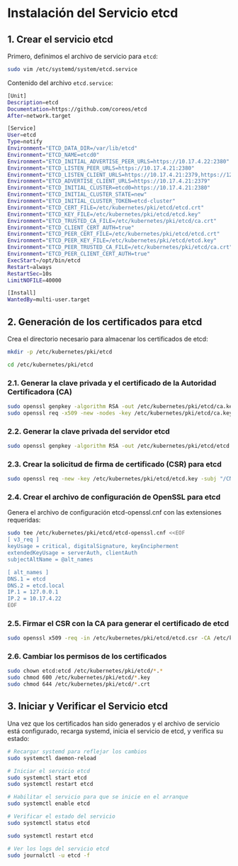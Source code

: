 # Instalación del Servicio etcd

## 1. Crear el servicio etcd

Primero, definimos el archivo de servicio para `etcd`:

```bash
sudo vim /etc/systemd/system/etcd.service
```

Contenido del archivo `etcd.service`:

```bash
[Unit]
Description=etcd
Documentation=https://github.com/coreos/etcd
After=network.target

[Service]
User=etcd
Type=notify
Environment="ETCD_DATA_DIR=/var/lib/etcd"
Environment="ETCD_NAME=etcd0"
Environment="ETCD_INITIAL_ADVERTISE_PEER_URLS=https://10.17.4.22:2380"
Environment="ETCD_LISTEN_PEER_URLS=https://10.17.4.21:2380"
Environment="ETCD_LISTEN_CLIENT_URLS=https://10.17.4.21:2379,https://127.0.0.1:2379"
Environment="ETCD_ADVERTISE_CLIENT_URLS=https://10.17.4.21:2379"
Environment="ETCD_INITIAL_CLUSTER=etcd0=https://10.17.4.21:2380"
Environment="ETCD_INITIAL_CLUSTER_STATE=new"
Environment="ETCD_INITIAL_CLUSTER_TOKEN=etcd-cluster"
Environment="ETCD_CERT_FILE=/etc/kubernetes/pki/etcd/etcd.crt"
Environment="ETCD_KEY_FILE=/etc/kubernetes/pki/etcd/etcd.key"
Environment="ETCD_TRUSTED_CA_FILE=/etc/kubernetes/pki/etcd/ca.crt"
Environment="ETCD_CLIENT_CERT_AUTH=true"
Environment="ETCD_PEER_CERT_FILE=/etc/kubernetes/pki/etcd/etcd.crt"
Environment="ETCD_PEER_KEY_FILE=/etc/kubernetes/pki/etcd/etcd.key"
Environment="ETCD_PEER_TRUSTED_CA_FILE=/etc/kubernetes/pki/etcd/ca.crt"
Environment="ETCD_PEER_CLIENT_CERT_AUTH=true"
ExecStart=/opt/bin/etcd
Restart=always
RestartSec=10s
LimitNOFILE=40000

[Install]
WantedBy=multi-user.target
```

## 2. Generación de los certificados para etcd

Crea el directorio necesario para almacenar los certificados de etcd:

```bash
mkdir -p /etc/kubernetes/pki/etcd

cd /etc/kubernetes/pki/etcd
```

### 2.1. Generar la clave privada y el certificado de la Autoridad Certificadora (CA)



```bash
sudo openssl genpkey -algorithm RSA -out /etc/kubernetes/pki/etcd/ca.key -pkeyopt rsa_keygen_bits:2048
sudo openssl req -x509 -new -nodes -key /etc/kubernetes/pki/etcd/ca.key -subj "/CN=etcd-ca" -days 3650 -out /etc/kubernetes/pki/etcd/ca.crt
```


### 2.2. Generar la clave privada del servidor etcd

```bash
sudo openssl genpkey -algorithm RSA -out /etc/kubernetes/pki/etcd/etcd.key -pkeyopt rsa_keygen_bits:2048
```

### 2.3. Crear la solicitud de firma de certificado (CSR) para etcd

```bash
sudo openssl req -new -key /etc/kubernetes/pki/etcd/etcd.key -subj "/CN=etcd-server" -out /etc/kubernetes/pki/etcd/etcd.csr
```


### 2.4. Crear el archivo de configuración de OpenSSL para etcd

Genera el archivo de configuración etcd-openssl.cnf con las extensiones requeridas:

```bash
sudo tee /etc/kubernetes/pki/etcd/etcd-openssl.cnf <<EOF
[ v3_req ]
keyUsage = critical, digitalSignature, keyEncipherment
extendedKeyUsage = serverAuth, clientAuth
subjectAltName = @alt_names

[ alt_names ]
DNS.1 = etcd
DNS.2 = etcd.local
IP.1 = 127.0.0.1
IP.2 = 10.17.4.22
EOF
```

### 2.5. Firmar el CSR con la CA para generar el certificado de etcd


```bash
sudo openssl x509 -req -in /etc/kubernetes/pki/etcd/etcd.csr -CA /etc/kubernetes/pki/etcd/ca.crt -CAkey /etc/kubernetes/pki/etcd/ca.key -CAcreateserial -out /etc/kubernetes/pki/etcd/etcd.crt -days 365 -extensions v3_req -extfile /etc/kubernetes/pki/etcd/etcd-openssl.cnf
```

### 2.6. Cambiar los permisos de los certificados

```bash
sudo chown etcd:etcd /etc/kubernetes/pki/etcd/*.*
sudo chmod 600 /etc/kubernetes/pki/etcd/*.key
sudo chmod 644 /etc/kubernetes/pki/etcd/*.crt
```


## 3. Iniciar y Verificar el Servicio etcd

Una vez que los certificados han sido generados y el archivo de servicio está configurado, recarga systemd, inicia el servicio de etcd, y verifica su estado:

```bash
# Recargar systemd para reflejar los cambios
sudo systemctl daemon-reload

# Iniciar el servicio etcd
sudo systemctl start etcd
sudo systemctl restart etcd

# Habilitar el servicio para que se inicie en el arranque
sudo systemctl enable etcd

# Verificar el estado del servicio
sudo systemctl status etcd

sudo systemctl restart etcd

# Ver los logs del servicio etcd
sudo journalctl -u etcd -f
```
